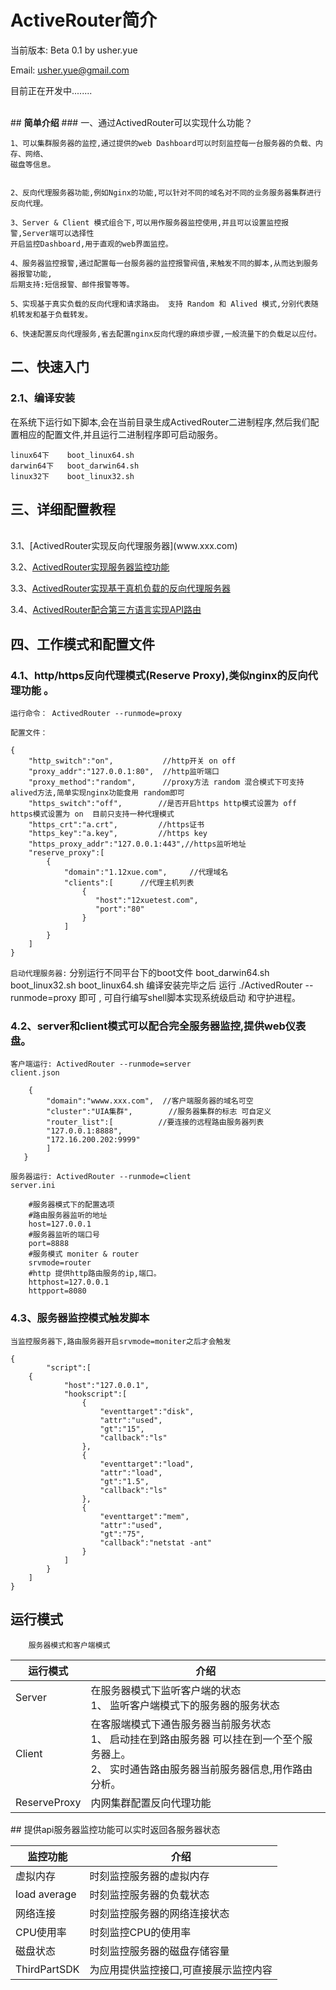 #   ActiveRouter简介    　
当前版本: Beta 0.1	by usher.yue	

Email:   usher.yue@gmail.com		

目前正在开发中........
			
<br>
##  <b>简单介绍</b>		
### 一、通过ActivedRouter可以实现什么功能？		

	1、可以集群服务器的监控,通过提供的web Dashboard可以时刻监控每一台服务器的负载、内存、网络、
	磁盘等信息。
	
        
	2、反向代理服务器功能,例如Nginx的功能,可以针对不同的域名对不同的业务服务器集群进行反向代理。
        
	3、Server & Client 模式组合下,可以用作服务器监控使用,并且可以设置监控报警,Server端可以选择性
	开启监控Dashboard,用于直观的web界面监控。
	
	4、服务器监控报警,通过配置每一台服务器的监控报警阀值,来触发不同的脚本,从而达到服务器报警功能,
	后期支持:短信报警、邮件报警等等。
        
	5、实现基于真实负载的反向代理和请求路由。 支持 Random 和 Alived 模式,分别代表随机转发和基于负载转发。
        
	6、快速配置反向代理服务,省去配置nginx反向代理的麻烦步骤,一般流量下的负载足以应付。 
        
##  二、快速入门		
###  2.1、编译安装
在系统下运行如下脚本,会在当前目录生成ActivedRouter二进制程序,然后我们配置相应的配置文件,并且运行二进制程序即可启动服务。

	linux64下    boot_linux64.sh
	darwin64下   boot_darwin64.sh
	linux32下    boot_linux32.sh
## 三、详细配置教程
</br>
 3.1、[ActivedRouter实现反向代理服务器](www.xxx.com)
 		
 	
 3.2、[ActivedRouter实现服务器监控功能](www.xxx.com)		
 		
 3.3、[ActivedRouter实现基于真机负载的反向代理服务器](www.xxx.com)
	
	
 3.4、[ActivedRouter配合第三方语言实现API路由](www.xxx.com)	
               
##  四、工作模式和配置文件
### 4.1、http/https反向代理模式(Reserve Proxy),类似nginx的反向代理功能 。

`运行命令： ActivedRouter --runmode=proxy`

`配置文件：`
        
 	{	
 		"http_switch":"on",           //http开关 on off
  		"proxy_addr":"127.0.0.1:80",  //http监听端口
		"proxy_method":"random",      //proxy方法 random 混合模式下可支持alived方法,简单实现nginx功能食用 random即可
		"https_switch":"off",        //是否开启https http模式设置为 off  https模式设置为 on  目前只支持一种代理模式
		"https_crt":"a.crt",         //https证书
		"https_key":"a.key",         //https key
		"https_proxy_addr":"127.0.0.1:443",//https监听地址
		"reserve_proxy":[
			{
				"domain":"1.12xue.com",     //代理域名
				"clients":[      //代理主机列表
				    {
					   "host":"12xuetest.com",  
					   "port":"80"	
			        }
				]
			}
		]
	}
`启动代理服务器:`
	分别运行不同平台下的boot文件
	boot_darwin64.sh
	boot_linux32.sh
	boot_linux64.sh
	编译安装完毕之后 运行 ./ActivedRouter --runmode=proxy 即可 , 可自行编写shell脚本实现系统级启动 和守护进程。





### 4.2、server和client模式可以配合完全服务器监控,提供web仪表盘。
`客户端运行: ActivedRouter --runmode=server `	
`client.json`	

		{
			"domain":"wwww.xxx.com",  //客户端服务器的域名可空
			"cluster":"UIA集群",		  //服务器集群的标志 可自定义
			"router_list":[          //要连接的远程路由服务器列表
			"127.0.0.1:8888",
			"172.16.200.202:9999"
			]
	   }
		
`服务器运行: ActivedRouter --runmode=client `	
`server.ini`	

		#服务器模式下的配置选项
		#路由服务器监听的地址
		host=127.0.0.1
		#服务器监听的端口号
		port=8888   
		#服务模式 moniter & router  
		srvmode=router
		#http 提供http路由服务的ip,端口。
		httphost=127.0.0.1
		httpport=8080



### 4.3、服务器监控模式触发脚本
`当监控服务器下,路由服务器开启srvmode=moniter之后才会触发`		

	{   
			"script":[
		{
				"host":"127.0.0.1",
				"hookscript":[
					{
						"eventtarget":"disk",
						"attr":"used",
						"gt":"15",
						"callback":"ls"
					},
					{
						"eventtarget":"load",
						"attr":"load",
						"gt":"1.5",
						"callback":"ls"
					},
					{
						"eventtarget":"mem",
						"attr":"used",
						"gt":"75",
						"callback":"netstat -ant"
					}
				]
			}
		]
	}
##  <b>运行模式</b>
        服务器模式和客户端模式
<table >
   <thead>
     <tr>
        <th>运行模式</th>
        <th>介绍</th>
     </tr>
   </thead>
   <tbody>
    <tr>
      <td>
         Server
      </td>
      <td>
            在服务器模式下监听客户端的状态 <br/>
            1、 监听客户端模式下的服务器的服务状态
      </td>
    </tr>
    <tr>
      <td>
         Client
      </td>
      <td>
            在客服端模式下通告服务器当前服务状态 <br/>
            1、 启动挂在到路由服务器 可以挂在到一个至个服务器上。<br/>
            2、 实时通告路由服务器当前服务器信息,用作路由分析。
      </td>
    </tr>
	<tr>
      <td>
         ReserveProxy
      </td>
      <td>
         内网集群配置反向代理功能
      </td>
    </tr>
   </tbody>
</table>    
##  提供api服务器监控功能可以实时返回各服务器状态  
<table >
   <thead>
     <tr>
        <th>监控功能</th>
        <th>介绍</th>
     </tr>
   </thead>
   <tbody>
    <tr>
      <td>
         虚拟内存
      </td>
      <td>
             时刻监控服务器的虚拟内存
      </td>
    </tr>
     <tr>
      <td>
         load average
      </td>
      <td>
             时刻监控服务器的负载状态
      </td>
    </tr>
    <tr>
      <td>
         网络连接
      </td>
      <td>
        时刻监控服务器的网络连接状态
      </td>
    </tr>
    <tr>
          <td>
         CPU使用率
      </td>
            <td>
         时刻监控CPU的使用率
      </td>
    </tr>
    <tr>
      <td>
         磁盘状态
      </td>
      <td>
        时刻监控服务器的磁盘存储容量
      </td>
    </tr>
    <tr>
      <td>
         ThirdPartSDK
      </td>
      <td>
         为应用提供监控接口,可直接展示监控内容
      </td>
    </tr>
   </tbody>
</table>
